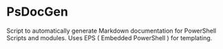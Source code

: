 # PsDocGen
Script to automatically generate Markdown documentation for PowerShell Scripts and modules. Uses EPS ( Embedded PowerShell ) for templating.
